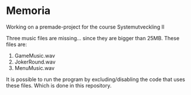 # Memoria
Working on a premade-project for the course Systemutveckling II

Three music files are missing... since they are bigger than 25MB. These files are:

1. GameMusic.wav
2. JokerRound.wav
3. MenuMusic.wav

It is possible to run the program by excluding/disabling the code that uses these files. Which is done in this repository.
